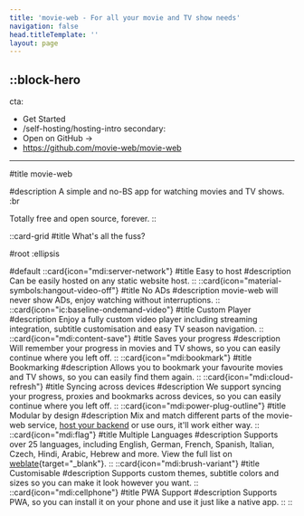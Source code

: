 ```yaml
---
title: 'movie-web - For all your movie and TV show needs'
navigation: false
head.titleTemplate: ''
layout: page
---
```


::block-hero
---
cta:
  - Get Started
  - /self-hosting/hosting-intro
secondary:
  - Open on GitHub →
  - https://github.com/movie-web/movie-web
---

#title
movie-web

#description
A simple and no-BS app for watching movies and TV shows. :br

Totally free and open source, forever.
::

::card-grid
#title
What's all the fuss?

#root
:ellipsis

#default
  ::card{icon="mdi:server-network"}
  #title
  Easy to host
  #description
  Can be easily hosted on any static website host.
  ::
  ::card{icon="material-symbols:hangout-video-off"}
  #title
  No ADs
  #description
  movie-web will never show ADs, enjoy watching without interruptions.
  ::
  ::card{icon="ic:baseline-ondemand-video"}
  #title
  Custom Player
  #description
  Enjoy a fully custom video player including streaming integration, subtitle customisation and easy TV season navigation.
  ::
  ::card{icon="mdi:content-save"}
  #title
  Saves your progress
  #description
  Will remember your progress in movies and TV shows, so you can easily continue where you left off.
  ::
  ::card{icon="mdi:bookmark"}
  #title
  Bookmarking
  #description
  Allows you to bookmark your favourite movies and TV shows, so you can easily find them again.
  ::
  ::card{icon="mdi:cloud-refresh"}
  #title
  Syncing across devices
  #description
  We support syncing your progress, proxies and bookmarks across devices, so you can easily continue where you left off.
  ::
  ::card{icon="mdi:power-plug-outline"}
  #title
  Modular by design
  #description
  Mix and match different parts of the movie-web service, [host your backend](4.backend/1.deploy.md) or use ours, it'll work either way.
  ::
  ::card{icon="mdi:flag"}
  #title
  Multiple Languages
  #description
  Supports over 25 languages, including English, German, French, Spanish, Italian, Czech, Hindi, Arabic, Hebrew and more. View the full list on [weblate](https://weblate.movie-web.app){target="\_blank"}.
  ::
  ::card{icon="mdi:brush-variant"}
  #title
  Customisable
  #description
  Supports custom themes, subtitle colors and sizes so you can make it look however you want.
  ::
  ::card{icon="mdi:cellphone"}
  #title
  PWA Support
  #description
  Supports PWA, so you can install it on your phone and use it just like a native app.
  ::
::
